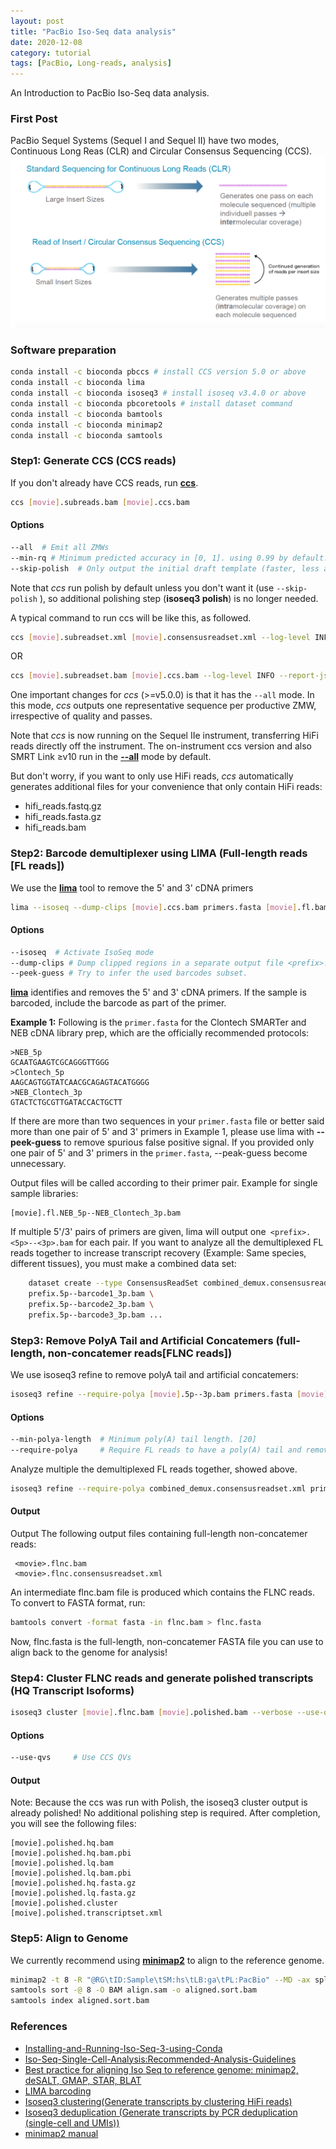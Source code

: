 ```yaml
---
layout: post
title: "PacBio Iso-Seq data analysis"
date: 2020-12-08
category: tutorial
tags: [PacBio, Long-reads, analysis]
---
```


An Introduction to PacBio Iso-Seq data analysis.

<!--more-->

### First Post

PacBio Sequel Systems (Sequel I and Sequel II) have two modes, Continuous Long Reas (CLR) and Circular Consensus Sequencing (CCS).
![center](/figures/2020-12-08-PacBio-Iso-Seq-Data-Analysis/CLR_CCS.png) 


### Software preparation

```bash
conda install -c bioconda pbccs # install CCS version 5.0 or above
conda install -c bioconda lima
conda install -c bioconda isoseq3 # install isoseq v3.4.0 or above
conda install -c bioconda pbcoretools # install dataset command
conda install -c bioconda bamtools
conda install -c bioconda minimap2
conda install -c bioconda samtools
```

### Step1: Generate CCS (CCS reads)
If you don't already have CCS reads, run [__ccs__](https://ccs.how/).

```bash
ccs [movie].subreads.bam [movie].ccs.bam 
```
#### Options 
```bash
--all  # Emit all ZMWs
--min-rq # Minimum predicted accuracy in [0, 1]. using 0.99 by default.
--skip-polish  # Only output the initial draft template (faster, less accurate)
```

Note that _ccs_ run polish by default unless you don't want it (use `--skip-polish` ), so additional polishing step (__isoseq3 polish__) is no longer needed.

A typical command to run ccs will be like this, as followed.
```bash
ccs [movie].subreadset.xml [movie].consensusreadset.xml --log-level INFO --report-json [movie].report.json --hifi-summary-json [movie].hifi_summary.json --log-file [movie].ccs.log --report-file [movie].report.txt --metrics-json [movie].zmw_metrics.json.gz -j 64
```
OR
```bash
ccs [movie].subreadset.bam [movie].ccs.bam --log-level INFO --report-json [movie].report.json --hifi-summary-json [movie].hifi_summary.json --log-file [movie].ccs.log --report-file [movie].report.txt --metrics-json [movie].zmw_metrics.json.gz -j 64
```
One important changes for _ccs_ (>=v5.0.0) is that it has the `--all` mode. In this mode, _ccs_ outputs one representative sequence per productive ZMW, irrespective of quality and passes. 

Note that _ccs_ is now running on the Sequel IIe instrument, transferring HiFi reads directly off the instrument.
The on-instrument ccs version and also SMRT Link ≥v10 run in the [__--all__](https://ccs.how/faq/mode-all.html) mode by default. 

But don't worry, if you want to only use HiFi reads, _ccs_ automatically generates additional files for your convenience that only contain HiFi reads:
* hifi_reads.fastq.gz
* hifi_reads.fasta.gz
* hifi_reads.bam

### Step2: Barcode demultiplexer using LIMA (Full-length reads [FL reads])

We use the [__lima__](https://github.com/pacificbiosciences/barcoding) tool to remove the 5' and 3' cDNA primers

```bash
lima --isoseq --dump-clips [movie].ccs.bam primers.fasta [movie].fl.bam --peek-guess --log-file lima.log
```
#### Options

```bash
--isoseq  # Activate IsoSeq mode
--dump-clips # Dump clipped regions in a separate output file <prefix>.lima.clips
--peek-guess # Try to infer the used barcodes subset.
```

[__lima__](https://github.com/pacificbiosciences/barcoding) identifies and removes the 5' and 3' cDNA primers. If the sample is barcoded, include the barcode as part of the primer.

**Example 1:**
Following is the `primer.fasta` for the Clontech SMARTer and NEB cDNA library
prep, which are the officially recommended protocols:

    >NEB_5p
    GCAATGAAGTCGCAGGGTTGGG
    >Clontech_5p
    AAGCAGTGGTATCAACGCAGAGTACATGGGG
    >NEB_Clontech_3p
    GTACTCTGCGTTGATACCACTGCTT

If there are more than two sequences in your `primer.fasta` file or better said more than one pair of 5' and 3' primers in Example 1, please use lima with __--peek-guess__ to remove spurious false positive signal. If you provided only one pair of 5' and 3' primers in the `primer.fasta`, --peak-guess become unnecessary.

Output files will be called according to their primer pair. Example for
single sample libraries:

    [movie].fl.NEB_5p--NEB_Clontech_3p.bam
    
If multiple 5'/3' pairs of primers are given, lima will output one` <prefix>.<5p>--<3p>.bam` for each pair. If you want to analyze all the demultiplexed FL reads together to increase transcript recovery (Example: Same species, different tissues), you must make a combined data set:

```bash
    dataset create --type ConsensusReadSet combined_demux.consensusreadset.xml \
    prefix.5p--barcode1_3p.bam \
    prefix.5p--barcode2_3p.bam \
    prefix.5p--barcode3_3p.bam ...
```
### Step3: Remove PolyA Tail and Artificial Concatemers (full-length, non-concatemer reads[FLNC reads])
We use isoseq3 refine to remove polyA tail and artificial concatemers:

```bash
isoseq3 refine --require-polya [movie].5p--3p.bam primers.fasta [movie].flnc.bam
```
#### Options

```bash
--min-polya-length  # Minimum poly(A) tail length. [20]
--require-polya     # Require FL reads to have a poly(A) tail and remove it.
```

Analyze multiple the demultiplexed FL reads together, showed above.
```bash
isoseq3 refine --require-polya combined_demux.consensusreadset.xml primers.fasta flnc.bam
```
#### Output
Output The following output files containing full-length non-concatemer reads:

     <movie>.flnc.bam
     <movie>.flnc.consensusreadset.xml
     
An intermediate flnc.bam file is produced which contains the FLNC reads. To convert to FASTA format, run:

```bash
bamtools convert -format fasta -in flnc.bam > flnc.fasta
```
Now, flnc.fasta is the full-length, non-concatemer FASTA file you can use to align back to the genome for analysis!

### Step4: Cluster FLNC reads and generate polished transcripts (HQ Transcript Isoforms)
```bash
isoseq3 cluster [movie].flnc.bam [movie].polished.bam --verbose --use-qvs
```
#### Options

```bash
--use-qvs     # Use CCS QVs
```
#### Output
Note: Because the ccs was run with Polish, the isoseq3 cluster output is already polished! No additional polishing step is required.
After completion, you will see the following files:

    [movie].polished.hq.bam       
    [movie].polished.hq.bam.pbi 
    [movie].polished.lq.bam       
    [movie].polished.lq.bam.pbi   
    [movie].polished.hq.fasta.gz
    [movie].polished.lq.fasta.gz
    [movie].polished.cluster   
    [moive].polished.transcriptset.xml
    
### Step5: Align to Genome
We currently recommend using [__minimap2__](https://github.com/lh3/minimap2) to align to the reference genome.

```bash
minimap2 -t 8 -R "@RG\tID:Sample\tSM:hs\tLB:ga\tPL:PacBio" --MD -ax splice:hq -uf --secondary=no hg38.fasta polished.hq.fasta > aligned.sam
samtools sort -@ 8 -O BAM align.sam -o aligned.sort.bam
samtools index aligned.sort.bam
```  

### References
* [Installing-and-Running-Iso-Seq-3-using-Conda](https://github.com/PacificBiosciences/IsoSeq_SA3nUP/wiki/Tutorial:-Installing-and-Running-Iso-Seq-3-using-Conda)
* [Iso-Seq-Single-Cell-Analysis:Recommended-Analysis-Guidelines](https://github.com/Magdoll/cDNA_Cupcake/wiki/Iso-Seq-Single-Cell-Analysis:-Recommended-Analysis-Guidelines)
* [Best practice for aligning Iso Seq to reference genome: minimap2, deSALT, GMAP, STAR, BLAT](https://github.com/Magdoll/cDNA_Cupcake/wiki/Best-practice-for-aligning-Iso-Seq-to-reference-genome:-minimap2,-deSALT,-GMAP,-STAR,-BLAT)
* [LIMA barcoding](https://github.com/pacificbiosciences/barcoding)
* [Isoseq3 clustering(Generate transcripts by clustering HiFi reads)](https://github.com/PacificBiosciences/IsoSeq/blob/master/isoseq-clustering.md)
* [Isoseq3 deduplication (Generate transcripts by PCR deduplication (single-cell and UMIs))](https://github.com/PacificBiosciences/IsoSeq/blob/master/isoseq-deduplication.md)
* [minimap2 manual](https://lh3.github.io/minimap2/minimap2.html)
